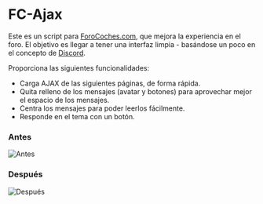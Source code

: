 # FC-Ajax

Este es un script para [ForoCoches.com](https://www.forocoches.com/), que mejora la experiencia en el foro.
El objetivo es llegar a tener una interfaz limpia - basándose un poco en el concepto de [Discord](https://github.com/hammerandchisel).

Proporciona las siguientes funcionalidades:
- Carga AJAX de las siguientes páginas, de forma rápida.
- Quita relleno de los mensajes (avatar y botones) para aprovechar mejor el espacio de los mensajes.
- Centra los mensajes para poder leerlos fácilmente.
- Responde en el tema con un botón.

### Antes
![Antes](https://cloud.githubusercontent.com/assets/1145001/26729986/c478e2c8-47af-11e7-8eb8-5c7057b26ced.png)

### Después
![Después](https://cloud.githubusercontent.com/assets/1145001/26729987/c58f11be-47af-11e7-9bc4-91a2b628172b.png)
